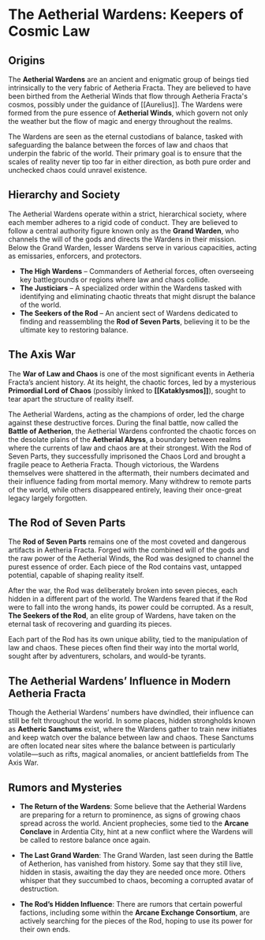 # **The Aetherial Wardens: Keepers of Cosmic Law**

## **Origins**
The **Aetherial Wardens** are an ancient and enigmatic group of beings tied intrinsically to the very fabric of Aetheria Fracta. They are believed to have been birthed from the Aetherial Winds that flow through Aetheria Fracta's cosmos, possibly under the guidance of [[Aurelius]]. The Wardens were formed from the pure essence of **Aetherial Winds**, which govern not only the weather but the flow of magic and energy throughout the realms.

The Wardens are seen as the eternal custodians of balance, tasked with safeguarding the balance between the forces of law and chaos that underpin the fabric of the world. Their primary goal is to ensure that the scales of reality never tip too far in either direction, as both pure order and unchecked chaos could unravel existence.

## **Hierarchy and Society**
The Aetherial Wardens operate within a strict, hierarchical society, where each member adheres to a rigid code of conduct. They are believed to follow a central authority figure known only as the **Grand Warden**, who channels the will of the gods and directs the Wardens in their mission. Below the Grand Warden, lesser Wardens serve in various capacities, acting as emissaries, enforcers, and protectors.

- **The High Wardens** – Commanders of Aetherial forces, often overseeing key battlegrounds or regions where law and chaos collide.
- **The Justiciars** – A specialized order within the Wardens tasked with identifying and eliminating chaotic threats that might disrupt the balance of the world.
- **The Seekers of the Rod** – An ancient sect of Wardens dedicated to finding and reassembling the **Rod of Seven Parts**, believing it to be the ultimate key to restoring balance.

## **The Axis War**
The **War of Law and Chaos** is one of the most significant events in Aetheria Fracta’s ancient history. At its height, the chaotic forces, led by a mysterious **Primordial Lord of Chaos** (possibly linked to **[[Kataklysmos]]**), sought to tear apart the structure of reality itself.

The Aetherial Wardens, acting as the champions of order, led the charge against these destructive forces. During the final battle, now called the **Battle of Aetherion**, the Aetherial Wardens confronted the chaotic forces on the desolate plains of the **Aetherial Abyss**, a boundary between realms where the currents of law and chaos are at their strongest. With the Rod of Seven Parts, they successfully imprisoned the Chaos Lord and brought a fragile peace to Aetheria Fracta. Though victorious, the Wardens themselves were shattered in the aftermath, their numbers decimated and their influence fading from mortal memory. Many withdrew to remote parts of the world, while others disappeared entirely, leaving their once-great legacy largely forgotten.

## **The Rod of Seven Parts**
The **Rod of Seven Parts** remains one of the most coveted and dangerous artifacts in Aetheria Fracta. Forged with the combined will of the gods and the raw power of the Aetherial Winds, the Rod was designed to channel the purest essence of order. Each piece of the Rod contains vast, untapped potential, capable of shaping reality itself.

After the war, the Rod was deliberately broken into seven pieces, each hidden in a different part of the world. The Wardens feared that if the Rod were to fall into the wrong hands, its power could be corrupted. As a result, **The Seekers of the Rod**, an elite group of Wardens, have taken on the eternal task of recovering and guarding its pieces.

Each part of the Rod has its own unique ability, tied to the manipulation of law and chaos. These pieces often find their way into the mortal world, sought after by adventurers, scholars, and would-be tyrants.

## **The Aetherial Wardens’ Influence in Modern Aetheria Fracta**
Though the Aetherial Wardens’ numbers have dwindled, their influence can still be felt throughout the world. In some places, hidden strongholds known as **Aetheric Sanctums** exist, where the Wardens gather to train new initiates and keep watch over the balance between law and chaos. These Sanctums are often located near sites where the balance between is particularly volatile—such as rifts, magical anomalies, or ancient battlefields from The Axis War.

## **Rumors and Mysteries**
- **The Return of the Wardens**: Some believe that the Aetherial Wardens are preparing for a return to prominence, as signs of growing chaos spread across the world. Ancient prophecies, some tied to the **Arcane Conclave** in Ardentia City, hint at a new conflict where the Wardens will be called to restore balance once again.

- **The Last Grand Warden**: The Grand Warden, last seen during the Battle of Aetherion, has vanished from history. Some say that they still live, hidden in stasis, awaiting the day they are needed once more. Others whisper that they succumbed to chaos, becoming a corrupted avatar of destruction.

- **The Rod’s Hidden Influence**: There are rumors that certain powerful factions, including some within the **Arcane Exchange Consortium**, are actively searching for the pieces of the Rod, hoping to use its power for their own ends.